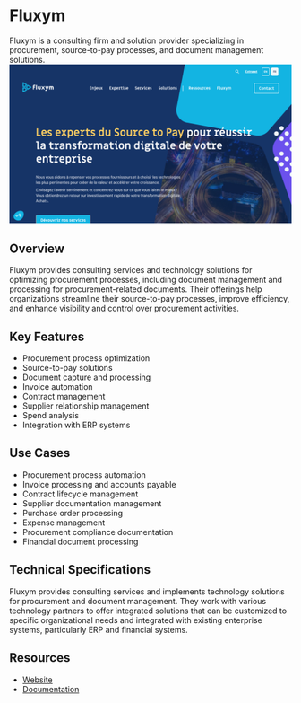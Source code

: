 
# Fluxym

Fluxym is a consulting firm and solution provider specializing in procurement, source-to-pay processes, and document management solutions.
![Fluxym](assets\fluxym.png)

## Overview

Fluxym provides consulting services and technology solutions for optimizing procurement processes, including document management and processing for procurement-related documents. Their offerings help organizations streamline their source-to-pay processes, improve efficiency, and enhance visibility and control over procurement activities.

## Key Features

- Procurement process optimization
- Source-to-pay solutions
- Document capture and processing
- Invoice automation
- Contract management
- Supplier relationship management
- Spend analysis
- Integration with ERP systems

## Use Cases

- Procurement process automation
- Invoice processing and accounts payable
- Contract lifecycle management
- Supplier documentation management
- Purchase order processing
- Expense management
- Procurement compliance documentation
- Financial document processing

## Technical Specifications

Fluxym provides consulting services and implements technology solutions for procurement and document management. They work with various technology partners to offer integrated solutions that can be customized to specific organizational needs and integrated with existing enterprise systems, particularly ERP and financial systems.

## Resources

- [Website](https://www.fluxym.com)
- [Documentation](https://www.fluxym.com/resources)
